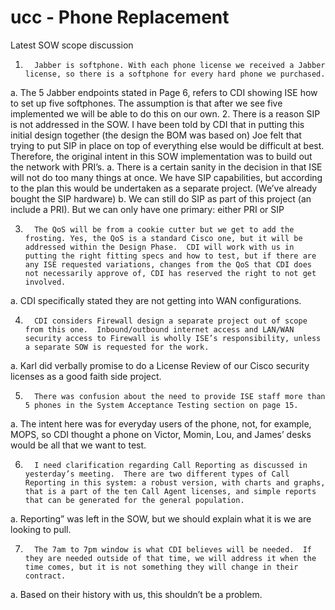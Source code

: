 ucc - Phone Replacement
===

Latest SOW scope discussion
1.       Jabber is softphone. With each phone license we received a Jabber license, so there is a softphone for every hard phone we purchased. 
  a.       The 5 Jabber endpoints stated in Page 6, refers to CDI showing ISE how to set up five softphones. The assumption is that after we see five implemented we will be able to do this on our own.
2.       There is a  reason SIP is not addressed in the SOW.  I have been told by CDI that in putting this initial design together (the design the BOM was based on) Joe felt that trying to put SIP in place on top of everything else would be difficult at best.  Therefore, the original intent in this SOW implementation was to build out the network with PRI’s. 
  a.       There is a certain sanity in the decision in that ISE will not do too many things at once. We have SIP capabilities, but according to the plan this would be undertaken as a separate project. (We’ve already bought the SIP hardware)
  b.      We can still do SIP as part of this project (an include a PRI). But we can only have one primary: either PRI or SIP
 
3.       The QoS will be from a cookie cutter but we get to add the frosting. Yes, the QoS is a standard Cisco one, but it will be addressed within the Design Phase.  CDI will work with us in putting the right fitting specs and how to test, but if there are any ISE requested variations, changes from the QoS that CDI does not necessarily approve of, CDI has reserved the right to not get involved. 
  a.       CDI specifically stated they are not getting into WAN configurations.
 
4.       CDI considers Firewall design a separate project out of scope from this one.  Inbound/outbound internet access and LAN/WAN security access to Firewall is wholly ISE’s responsibility, unless a separate SOW is requested for the work.
  a.       Karl did verbally promise to do a License Review of our Cisco security licenses as a good faith side project.
 
5.       There was confusion about the need to provide ISE staff more than 5 phones in the System Acceptance Testing section on page 15.  
  a.       The intent here was for everyday users of the phone, not, for example, MOPS, so CDI thought a phone on Victor, Momin, Lou, and James’ desks would be all that we want to test.
 
6.       I need clarification regarding Call Reporting as discussed in yesterday’s meeting.  There are two different types of Call Reporting in this system: a robust version, with charts and graphs, that is a part of the ten Call Agent licenses, and simple reports that can be generated for the general population.
  a.       Reporting” was left in the SOW, but we should explain what it is we are looking to pull.
 
7.       The 7am to 7pm window is what CDI believes will be needed.  If they are needed outside of that time, we will address it when the time comes, but it is not something they will change in their contract.
  a.       Based on their history with us, this shouldn’t be a problem.
